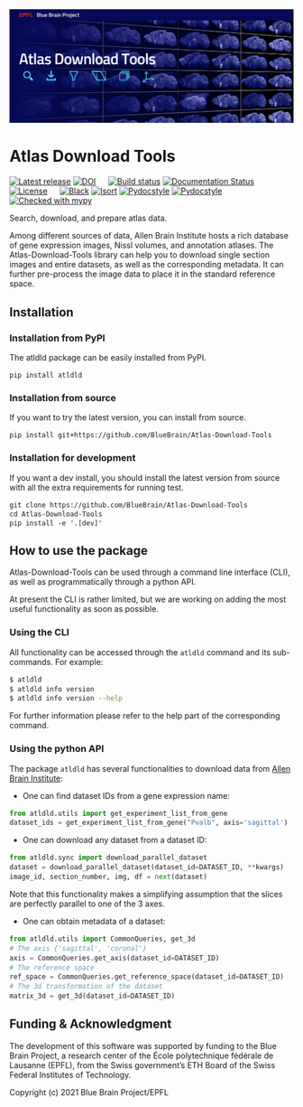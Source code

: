 <img src="docs/_images/banner.jpg"/>

# Atlas Download Tools

<p>
<a href="https://github.com/BlueBrain/Atlas-Download-Tools/releases"><img src="https://img.shields.io/github/v/release/BlueBrain/Atlas-Download-Tools" alt="Latest release" /></a>
<a href="https://doi.org/10.5281/zenodo.5195345"><img src="https://zenodo.org/badge/DOI/10.5281/zenodo.5195345.svg" alt="DOI"></a>
&emsp;
<a href="https://github.com/BlueBrain/Atlas-Download-Tools/actions/workflows/run-tests.yml"><img src="https://github.com/BlueBrain/Atlas-Download-Tools/actions/workflows/run-tests.yml/badge.svg?branch=main" alt="Build status" /></a>
<a href='https://atlas-download-tools.readthedocs.io/en/latest/?badge=latest'><img src='https://readthedocs.org/projects/atlas-download-tools/badge/?version=latest' alt='Documentation Status' /></a>
&emsp;
<a href="https://github.com/BlueBrain/Atlas-Download-Tools/blob/main/LICENSE.txt"><img src="https://img.shields.io/github/license/BlueBrain/Atlas-Download-Tools" alt="License" /></a>
&emsp;
<a href="https://github.com/psf/black"><img src="https://img.shields.io/badge/code%20style-black-000000.svg" alt="Black"></a>
<a href="https://pycqa.github.io/isort/"><img src="https://img.shields.io/badge/%20imports-isort-%231674b1?style=flat&labelColor=ef8336" alt="Isort"></a>
<a href="http://www.pydocstyle.org/"><img src="https://img.shields.io/badge/docstrings-pydocstyle-informational" alt="Pydocstyle"></a>
<a href="https://flake8.pycqa.org/"><img src="https://img.shields.io/badge/PEP8-flake8-informational" alt="Pydocstyle"></a>
<a href="http://mypy-lang.org"><img src="http://www.mypy-lang.org/static/mypy_badge.svg" alt="Checked with mypy"></a>
</p>

Search, download, and prepare atlas data.

Among different sources of data, Allen Brain Institute hosts a rich database of
gene expression images, Nissl volumes, and annotation atlases.
The Atlas-Download-Tools library can help you to download single section images
and entire datasets, as well as the corresponding metadata.
It can further pre-process the image data to place it in the standard reference space.

## Installation


### Installation from PyPI
The atldld package can be easily installed from PyPI.

```shell script
pip install atldld
```


### Installation from source
If you want to try the latest version, you can install from source.
```shell script
pip install git+https://github.com/BlueBrain/Atlas-Download-Tools
```

### Installation for development
If you want a dev install, you should install the latest version from source with
all the extra requirements for running test.
```shell script
git clone https://github.com/BlueBrain/Atlas-Download-Tools
cd Atlas-Download-Tools
pip install -e '.[dev]'
```

## How to use the package
Atlas-Download-Tools can be used through a command line interface (CLI), as well
as programmatically through a python API.

At present the CLI is rather limited, but we are working on adding the most
useful functionality as soon as possible.

### Using the CLI
All functionality can be accessed through the `atldld` command and its
sub-commands. For example:
```bash
$ atldld
$ atldld info version
$ atldld info version --help
```
For further information please refer to the help part of the corresponding
command.

### Using the python API
The package `atldld` has several functionalities to download data from [Allen Brain Institute](https://portal.brain-map.org/):

- One can find dataset IDs from a gene expression name:
```python
from atldld.utils import get_experiment_list_from_gene
dataset_ids = get_experiment_list_from_gene("Pvalb", axis='sagittal')
```

- One can download any dataset from a dataset ID:
```python
from atldld.sync import download_parallel_dataset
dataset = download_parallel_dataset(dataset_id=DATASET_ID, **kwargs)
image_id, section_number, img, df = next(dataset)
```
Note that this functionality makes a simplifying assumption that
the slices are perfectly parallel to one of the 3 axes.

- One can obtain metadata of a dataset:
```python
from atldld.utils import CommonQueries, get_3d
# The axis {'sagittal', 'coronal'}
axis = CommonQueries.get_axis(dataset_id=DATASET_ID)
# The reference space
ref_space = CommonQueries.get_reference_space(dataset_id=DATASET_ID)
# The 3d transformation of the dataset
matrix_3d = get_3d(dataset_id=DATASET_ID)
```

## Funding & Acknowledgment

The development of this software was supported by funding to the Blue Brain Project, a research center of the École polytechnique fédérale de Lausanne (EPFL), from the Swiss government’s ETH Board of the Swiss Federal Institutes of Technology.

Copyright (c) 2021 Blue Brain Project/EPFL
